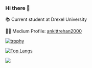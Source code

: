 ### Hi there 👋

📚 Current student at Drexel University

✍🏻 Medium Profile: <a href="https://ankittrehan2000.medium.com/">ankittrehan2000</a>

[![trophy](https://github-profile-trophy.vercel.app/?username=ankittrehan2000&theme=algolia&margin-w=15&margin-h=15&rank=S,SSS,SS,AAA,AA,A,B,C,SECRET)](https://github.com/ryo-ma/github-profile-trophy) 

[![Top Langs](https://github-readme-stats.vercel.app/api/top-langs/?username=ankittrehan2000&layout=compact&theme=dark)](https://github.com/anuraghazra/github-readme-stats) 

![](https://github-profile-summary-cards.vercel.app/api/cards/repos-per-language?username=ankittrehan2000&theme=dracula)
<!--
**ankittrehan2000/ankittrehan2000** is a ✨ _special_ ✨ repository because its `README.md` (this file) appears on your GitHub profile.

Here are some ideas to get you started:

- 🔭 I’m currently working on ...
- 🌱 I’m currently learning ...
- 👯 I’m looking to collaborate on ...
- 🤔 I’m looking for help with ...
- 💬 Ask me about ...
- 📫 How to reach me: ...
- 😄 Pronouns: ...
- ⚡ Fun fact: ...
-->
